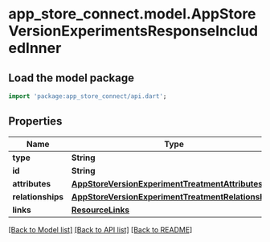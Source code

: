 # app_store_connect.model.AppStoreVersionExperimentsResponseIncludedInner

## Load the model package
```dart
import 'package:app_store_connect/api.dart';
```

## Properties
Name | Type | Description | Notes
------------ | ------------- | ------------- | -------------
**type** | **String** |  | 
**id** | **String** |  | 
**attributes** | [**AppStoreVersionExperimentTreatmentAttributes**](AppStoreVersionExperimentTreatmentAttributes.md) |  | [optional] 
**relationships** | [**AppStoreVersionExperimentTreatmentRelationships**](AppStoreVersionExperimentTreatmentRelationships.md) |  | [optional] 
**links** | [**ResourceLinks**](ResourceLinks.md) |  | 

[[Back to Model list]](../README.md#documentation-for-models) [[Back to API list]](../README.md#documentation-for-api-endpoints) [[Back to README]](../README.md)


